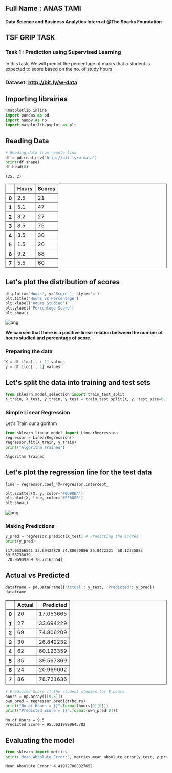 ## **Full Name : ANAS TAMI**

#### **Data Science and Business Analytics Intern** at **@The Sparks Foundation**
## TSF GRIP TASK
### Task 1 : Prediction using Supervised Learning

In this task, We will predict the percentage of marks that a student is expected to score based on the no. of study hours

### Dataset: http://bit.ly/w-data

## Importing librairies 


```python
%matplotlib inline
import pandas as pd
import numpy as np  
import matplotlib.pyplot as plt  
```

## Reading Data


```python
# Reading data from remote link
df = pd.read_csv("http://bit.ly/w-data")
print(df.shape)
df.head(8)
```

    (25, 2)
    




<div>
<style scoped>
    .dataframe tbody tr th:only-of-type {
        vertical-align: middle;
    }

    .dataframe tbody tr th {
        vertical-align: top;
    }

    .dataframe thead th {
        text-align: right;
    }
</style>
<table border="1" class="dataframe">
  <thead>
    <tr style="text-align: right;">
      <th></th>
      <th>Hours</th>
      <th>Scores</th>
    </tr>
  </thead>
  <tbody>
    <tr>
      <th>0</th>
      <td>2.5</td>
      <td>21</td>
    </tr>
    <tr>
      <th>1</th>
      <td>5.1</td>
      <td>47</td>
    </tr>
    <tr>
      <th>2</th>
      <td>3.2</td>
      <td>27</td>
    </tr>
    <tr>
      <th>3</th>
      <td>8.5</td>
      <td>75</td>
    </tr>
    <tr>
      <th>4</th>
      <td>3.5</td>
      <td>30</td>
    </tr>
    <tr>
      <th>5</th>
      <td>1.5</td>
      <td>20</td>
    </tr>
    <tr>
      <th>6</th>
      <td>9.2</td>
      <td>88</td>
    </tr>
    <tr>
      <th>7</th>
      <td>5.5</td>
      <td>60</td>
    </tr>
  </tbody>
</table>
</div>



## Let's plot the distribution of scores


```python
df.plot(x='Hours', y='Scores', style='o')  
plt.title('Hours vs Percentage')  
plt.xlabel('Hours Studied')  
plt.ylabel('Percentage Score')
plt.show()
```


    
![png](output_6_0.png)
    


**We can see that there is a positive linear relation between the number of hours studied and percentage of score.**

### **Preparing the data**


```python
X = df.iloc[:, :-1].values  
y = df.iloc[:, 1].values  
```

## Let's split the data into training and test sets


```python
from sklearn.model_selection import train_test_split  
X_train, X_test, y_train, y_test = train_test_split(X, y, test_size=0.3, random_state=0) 
```

### **Simple Linear Regression**
Let's Train our algorithm 


```python
from sklearn.linear_model import LinearRegression  
regressor = LinearRegression()  
regressor.fit(X_train, y_train) 
print("Algorithm Trained")
```

    Algorithm Trained
    

## Let's plot the regression line for the test data 


```python
line = regressor.coef_*X+regressor.intercept_

plt.scatter(X, y, color='#0D98BA')
plt.plot(X, line, color='#FF0000')
plt.show()
```


    
![png](output_15_0.png)
    


### **Making Predictions**


```python
y_pred = regressor.predict(X_test) # Predicting the scores
print(y_pred)
```

    [17.05366541 33.69422878 74.80620886 26.8422321  60.12335883 39.56736879
     20.96909209 78.72163554]
    

## Actual vs Predicted


```python
dataframe = pd.DataFrame({'Actual': y_test, 'Predicted': y_pred})  
dataframe
```




<div>
<style scoped>
    .dataframe tbody tr th:only-of-type {
        vertical-align: middle;
    }

    .dataframe tbody tr th {
        vertical-align: top;
    }

    .dataframe thead th {
        text-align: right;
    }
</style>
<table border="1" class="dataframe">
  <thead>
    <tr style="text-align: right;">
      <th></th>
      <th>Actual</th>
      <th>Predicted</th>
    </tr>
  </thead>
  <tbody>
    <tr>
      <th>0</th>
      <td>20</td>
      <td>17.053665</td>
    </tr>
    <tr>
      <th>1</th>
      <td>27</td>
      <td>33.694229</td>
    </tr>
    <tr>
      <th>2</th>
      <td>69</td>
      <td>74.806209</td>
    </tr>
    <tr>
      <th>3</th>
      <td>30</td>
      <td>26.842232</td>
    </tr>
    <tr>
      <th>4</th>
      <td>62</td>
      <td>60.123359</td>
    </tr>
    <tr>
      <th>5</th>
      <td>35</td>
      <td>39.567369</td>
    </tr>
    <tr>
      <th>6</th>
      <td>24</td>
      <td>20.969092</td>
    </tr>
    <tr>
      <th>7</th>
      <td>86</td>
      <td>78.721636</td>
    </tr>
  </tbody>
</table>
</div>




```python
# Predicted Score if the student studies for 8 hours
hours = np.array([[9.5]])
own_pred = regressor.predict(hours)
print("No of Hours = {}".format(hours[0][0]))
print("Predicted Score = {}".format(own_pred[0]))
```

    No of Hours = 9.5
    Predicted Score = 95.36219890645782
    

## **Evaluating the model**


```python
from sklearn import metrics  
print('Mean Absolute Error:', metrics.mean_absolute_error(y_test, y_pred)) 
```

    Mean Absolute Error: 4.419727808027652
    
